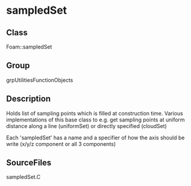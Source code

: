 # sampledSet 
## Class
Foam::sampledSet

## Group
grpUtilitiesFunctionObjects

## Description
Holds list of sampling points which is filled at construction time.
Various implementations of this base class to e.g. get sampling points
at uniform distance along a line (uniformSet) or directly specified
(cloudSet)

Each 'sampledSet' has a name and a specifier of how the axis should be
write (x/y/z component or all 3 components)

## SourceFiles
sampledSet.C

